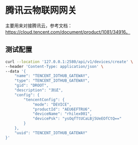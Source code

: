# 腾讯云物联网网关
主要用来对接腾讯云，参考文档：https://cloud.tencent.com/document/product/1081/34916。

## 测试配置
```sh
curl --location '127.0.0.1:2580/api/v1/devices/create' \
--header 'Content-Type: application/json' \
--data '{
    "name": "TENCENT_IOTHUB_GATEWAY",
    "type": "TENCENT_IOTHUB_GATEWAY",
    "gid": "DROOT",
    "description": "测试",
    "config": {
        "tencentConfig": {
            "mode": "DEVICE",
            "productId": "AEU6EFTRU6",
            "deviceName": "rhilex001",
            "devicePsk": "ysOqfTtUCaLBj5UeEOfCtQ=="
        }
    },
    "uuid": "TENCENT_IOTHUB_GATEWAY"
}'
```